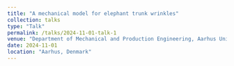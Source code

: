 ```yaml
---
title: "A mechanical model for elephant trunk wrinkles"
collection: talks
type: "Talk"
permalink: /talks/2024-11-01-talk-1
venue: "Department of Mechanical and Production Engineering, Aarhus University"
date: 2024-11-01
location: "Aarhus, Denmark"
---
```


<!-- This is a description of your talk, which is a markdown files that can be all markdown-ified like any other post. Yay markdown! -->
